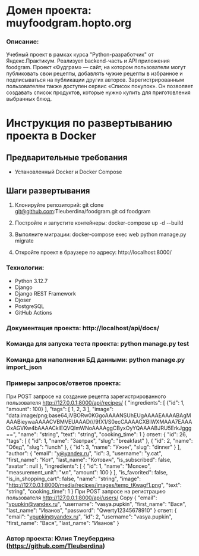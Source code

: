 # Домен проекта: muyfoodgram.hopto.org

### Описание:
Учебный проект в рамках курса "Python-разработчик" от Яндекс.Практикум.
Реализует backend-часть и API приложения foodgram.
Проект «Фудграм» — сайт, на котором пользователи могут публиковать свои рецепты, добавлять чужие рецепты в избранное и подписываться на публикации других авторов. Зарегистрированным пользователям также доступен сервис «Список покупок». Он позволяет создавать список продуктов, которые нужно купить для приготовления выбранных блюд.

# Инструкция по развертыванию проекта в Docker

## Предварительные требования
- Установленный Docker и Docker Compose

## Шаги развертывания

1. Клонируйте репозиторий:
git clone git@github.com:Tleuberdina/foodgram.git
cd foodgram

2. Постройте и запустите контейнеры:
docker-compose up -d --build

3. Выполните миграции:
docker-compose exec web python manage.py migrate

4. Откройте проект в браузере по адресу:
http://localhost:8000/

### Технологии:

- Python 3.12.7
- Django
- Django REST Framework
- Djoser
- PostgreSQL
- GitHub Actions

### Документация проекта: http://localhost/api/docs/

### Команда для запуска теста проекта: python manage.py test

### Команда для наполнения БД данными: python manage.py import_json

### Примеры запросов/ответов проекта: 
При POST запросе на создание рецепта зарегистрированного пользователя
http://127.0.0.1:8000/api/recipes/
{
"ingredients": [
{"id": 1, "amount": 100}
],
"tags": [
1,
2,
3
],
"image": "data:image/png;base64,iVBORw0KGgoAAAANSUhEUgAAAAEAAAABAgMAAABieywaAAAACVBMVEUAAAD///9fX1/S0ecCAAAACXBIWXMAAA7EAAAOxAGVKw4bAAAACklEQVQImWNoAAAAggCByxOyYQAAAABJRU5ErkJggg==",
"name": "string",
"text": "string",
"cooking_time": 1
}
ответ:
{
    "id": 26,
    "tags": [
        {
            "id": 1,
            "name": "Завтрак",
            "slug": "breakfast"
        },
        {
            "id": 2,
            "name": "Обед",
            "slug": "lunch"
        },
        {
            "id": 3,
            "name": "Ужин",
            "slug": "dinner"
        }
    ],
    "author": {
        "email": "y@yandex.ru",
        "id": 3,
        "username": "y.cat",
        "first_name": "Кот",
        "last_name": "Котович",
        "is_subscribed": false,
        "avatar": null
    },
    "ingredients": [
        {
            "id": 1,
            "name": "Молоко",
            "measurement_unit": "мл",
            "amount": 100
        }
    ],
    "is_favorited": false,
    "is_in_shopping_cart": false,
    "name": "string",
    "image": "http://127.0.0.1:8000/media/recipes/images/temp_tKwagf1.png",
    "text": "string",
    "cooking_time": 1
}
При POST запросе на регистрацию пользователя http://127.0.0.1:8000/api/users/
Copy
{
"email": "vpupkin@yandex.ru",
"username": "vasya.pupkin",
"first_name": "Вася",
"last_name": "Иванов",
"password": "Qwerty12345678910"
}
ответ:
{
"email": "vpupkin@yandex.ru",
"id": 2,
"username": "vasya.pupkin",
"first_name": "Вася",
"last_name": "Иванов"
}
### Автор проекта: Юлия Тлеубердина (https://github.com/Tleuberdina)

